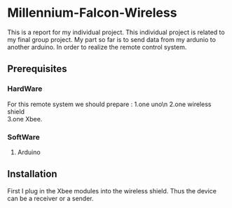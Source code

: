 # Millennium-Falcon-Wireless

This is a report for my individual project. This individual project is related to my final group project. My part so far is to send data from my ardunio to another arduino. In order to realize the remote control system. 

## Prerequisites
### HardWare
For this remote system we should prepare :
1.one uno\n
2.one wireless shield  
3.one Xbee. 
### SoftWare
1. Arduino
## Installation
First I plug in the Xbee modules into the wireless shield. Thus the device can be a receiver or a sender.



